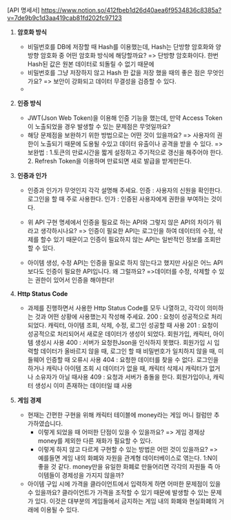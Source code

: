 [API 명세서] https://www.notion.so/412fbeb1d26d40aea6f9534836c8385a?v=7de9b9c1d3aa419cab81fd202fc97123


1. **암호화 방식**
    - 비밀번호를 DB에 저장할 때 Hash를 이용했는데, Hash는 단방향 암호화와 양방향 암호화 중 어떤 암호화 방식에 해당할까요?
     => 단방향 암호화이다. 한번 Hash된 값은 원본 데이터로 되돌릴 수 없기 때문에
    - 비밀번호를 그냥 저장하지 않고 Hash 한 값을 저장 했을 때의 좋은 점은 무엇인가요?
     => 보안이 강화되고 데이터 무결성을 검증할 수 있다.
    - 
2. **인증 방식**
    - JWT(Json Web Token)을 이용해 인증 기능을 했는데, 만약 Access Token이 노출되었을 경우 발생할 수 있는 문제점은 무엇일까요?
    - 해당 문제점을 보완하기 위한 방법으로는 어떤 것이 있을까요?
      => 사용자의 권한이 노출되기 때문에 도용될 수있고 데이터 유출이나 공격을 받을 수 있다.
      => 보완법 : 1.토큰의 만료시간을 짧게 설정하고 주기적으로 갱신을 해주어야 한다.
                  2. Refresh Token을 이용하며 만료되면 새로 발급을 받게만든다. 
                  
3. **인증과 인가**
    - 인증과 인가가 무엇인지 각각 설명해 주세요.
      인증 : 사용자의 신원을 확인한다. 로그인을 할 때 주로 사용한다. 
      인가 : 인증된 사용자에게 권한을 부여하는 것이다.
      
    - 위 API 구현 명세에서 인증을 필요로 하는 API와 그렇지 않은 API의 차이가 뭐라고 생각하시나요?
    => 인증이 필요한 API는 로그인을 하여 데이터의 수정, 삭제를 할수 있기 때문이고 인증이 필요하지 않는 API는 일반적인 정보를 조회만 할 수 있다.

    - 아이템 생성, 수정 API는 인증을 필요로 하지 않는다고 했지만 사실은 어느 API보다도 인증이 필요한 API입니다. 왜 그럴까요?
    =>데이터를 수정, 삭제할 수 있는 권한이 있어서 인증을 해야한다!

4. **Http Status Code**
    - 과제를 진행하면서 사용한 Http Status Code를 모두 나열하고, 각각이 의미하는 것과 어떤 상황에 사용했는지 작성해 주세요.
    200 : 요청이 성공적으로 처리되었다. 캐릭터, 아이템 조회, 삭제, 수정, 로그인 성공할 때 사용
    201 : 요청이 성공적으로 처리되어서 새로운 데이터가 생성이 되었다.  회원가입, 캐릭터, 아이템 생성시 사용
    400 : 서버가 요청한Json을 인식하지 못했다. 회원가입 시 입력할 데이터가 올바르지 않을 때,  로그인 할 때 비밀번호가 일치하지 않을 때, 미들웨어 인증할 때 오류시 사용
    404 : 요청한 데이터를 찾을 수 없다.  로그인을 하거나 캐릭나 아이템  조회 시 데이터가 없을 때, 캐릭터 삭제시 캐릭터가 없거나 소유자가 아닐 때사용
    409 : 요청과 서버가 충돌을 한다. 회원가입이나, 캐릭터 생성시 이미 존재하는 데이터일 떄 사용


5. **게임 경제**
    - 현재는 간편한 구현을 위해 캐릭터 테이블에 money라는 게임 머니 컬럼만 추가하였습니다.
        - 이렇게 되었을 때 어떠한 단점이 있을 수 있을까요?
        => 게임 경제상 money를 제외한 다른 재화가 필요할 수 있다.
        - 이렇게 하지 않고 다르게 구현할 수 있는 방법은 어떤 것이 있을까요?
        => 예를들면 게임 내의 화폐와 자원을 관계형 데이터베이스로 엮는다. 1:N이 좋을 것 같다. money만을 유일한 화폐로 만들어리면 각각의 자원들 즉 아이템들이 경제성을 가지지 않을까?
    - 아이템 구입 시에 가격을 클라이언트에서 입력하게 하면 어떠한 문제점이 있을 수 있을까요?
    클라이언트가 가격을 조작할 수 있기 때문에 발생할 수 있는 문제가 있다. 이것은 대부분의 게임들에서 금지하는 게임 내의 화폐와 현실화폐의 거래에 이용될 수 있다.